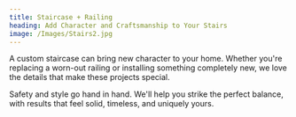 ```yaml
---
title: Staircase + Railing
heading: Add Character and Craftsmanship to Your Stairs
image: /Images/Stairs2.jpg
---
```


A custom staircase can bring new character to your home. Whether you're replacing a worn-out railing or installing something completely new, we love the details that make these projects special.

Safety and style go hand in hand. We'll help you strike the perfect balance, with results that feel solid, timeless, and uniquely yours.
